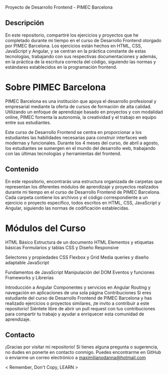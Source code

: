 Proyecto de Desarrollo Frontend - PIMEC Barcelona


## Descripción
En este repositorio, compartiré los ejercicios y proyectos que he completado durante mi tiempo en el curso de Desarrollo Frontend otorgado por PIMEC Barcelona. Los ejercicios están hechos en HTML, CSS, JavaScript y Angular, y se centran en la práctica constante de estas tecnologías, trabajando con sus respectivas documentaciones y además, en la práctica de la escritura correcta del código, siguiendo las normas y estándares establecidos en la programación frontend.

# Sobre PIMEC Barcelona
PIMEC Barcelona es una institución que apoya el desarrollo profesional y empresarial mediante la oferta de cursos de formación de alta calidad. Utilizando un enfoque de aprendizaje basado en proyectos y con modalidad online, PIMEC fomenta la autonomía, la creatividad y el trabajo en equipo entre sus estudiantes.

Este curso de Desarrollo Frontend se centra en proporcionar a los estudiantes las habilidades necesarias para construir interfaces web modernas y funcionales. Durante los 4 meses del curso, de abril a agosto, los estudiantes se sumergen en el mundo del desarrollo web, trabajando con las últimas tecnologías y herramientas del frontend.

## Contenido
En este repositorio, encontrarás una estructura organizada de carpetas que representan los diferentes módulos de aprendizaje y proyectos realizados durante mi tiempo en el curso de Desarrollo Frontend de PIMEC Barcelona. Cada carpeta contiene los archivos y el código correspondiente a un ejercicio o proyecto específico, todos escritos en HTML, CSS, JavaScript y Angular, siguiendo las normas de codificación establecidas.

# Módulos del Curso

HTML Básico
Estructura de un documento HTML
Elementos y etiquetas básicas
Formularios y tablas
CSS y Diseño Responsive

Selectores y propiedades CSS
Flexbox y Grid
Media queries y diseño adaptable
JavaScript

Fundamentos de JavaScript
Manipulación del DOM
Eventos y funciones
Frameworks y Librerías

Introducción a Angular
Componentes y servicios en Angular
Routing y navegación en aplicaciones de una sola página
Contribuciones
Si eres estudiante del curso de Desarrollo Frontend de PIMEC Barcelona y has realizado ejercicios o proyectos similares, ¡te invito a contribuir a este repositorio! Siéntete libre de abrir un pull request con tus contribuciones para compartir tu trabajo y ayudar a enriquecer esta comunidad de aprendizaje.

## Contacto
¡Gracias por visitar mi repositorio! Si tienes alguna pregunta o sugerencia, no dudes en ponerte en contacto conmigo. Puedes encontrarme en GitHub o enviarme un correo electrónico a maximilianodanna@hotmail.com

< Remember, Don't Copy, LEARN >
